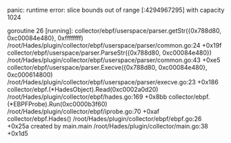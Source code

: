 panic: runtime error: slice bounds out of range [:4294967295] with capacity 1024

goroutine 26 [running]:
collector/ebpf/userspace/parser.getStr({0x788d80, 0xc00084e480}, 0xffffffff)
	/root/Hades/plugin/collector/ebpf/userspace/parser/common.go:24 +0x19f
collector/ebpf/userspace/parser.ParseStr({0x788d80, 0xc00084e480})
	/root/Hades/plugin/collector/ebpf/userspace/parser/common.go:43 +0xe5
collector/ebpf/userspace/parser.Execve({0x788d80, 0xc00084e480}, 0xc000614800)
	/root/Hades/plugin/collector/ebpf/userspace/parser/execve.go:23 +0x186
collector/ebpf.(*HadesObject).Read(0xc0002a0d20)
	/root/Hades/plugin/collector/ebpf/hades.go:169 +0x8bb
collector/ebpf.(*EBPFProbe).Run(0xc0000b3f60)
	/root/Hades/plugin/collector/ebpf/iprobe.go:70 +0xaf
collector/ebpf.Hades()
	/root/Hades/plugin/collector/ebpf/ebpf.go:26 +0x25a
created by main.main
	/root/Hades/plugin/collector/main.go:38 +0x1d5